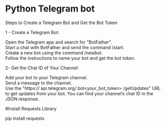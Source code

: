 # Python Telegram bot

Steps to Create a Telegram Bot and Get the Bot Token

1 - Create a Telegram Bot:

Open the Telegram app and search for "BotFather".<br>
Start a chat with BotFather and send the command /start.<br>
Create a new bot using the command /newbot.<br>
Follow the instructions to name your bot and get the bot token.<br>

2- Get the Chat ID of Your Channel:<br>

Add your bot to your Telegram channel.<br>
Send a message to the channel.<br>
Use the "https:// api.telegram.org/ bot<your_bot_token> /getUpdates" URL to get updates from your bot. You can find your channel’s chat ID in the JSON response.<br>

#Install Requests Library

pip install requests

